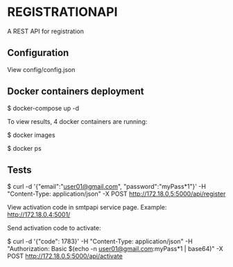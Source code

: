 # REGISTRATIONAPI
A REST API for registration

## Configuration

View config/config.json

## Docker containers deployment

$ docker-compose up -d

To view results, 4 docker containers are running:

$ docker images

$ docker ps

## Tests

$ curl -d '{"email":"user01@gmail.com", "password":"myPass*1"}' -H "Content-Type: application/json" -X POST http://172.18.0.5:5000/api/register

View activation code in smtpapi service page. Example: http://172.18.0.4:5001/

Send activation code to activate:

$ curl -d '{"code": 1783}' -H "Content-Type: application/json" -H "Authorization: Basic $(echo -n user01@gmail.com:myPass*1 | base64)" -X POST http://172.18.0.5:5000/api/activate





